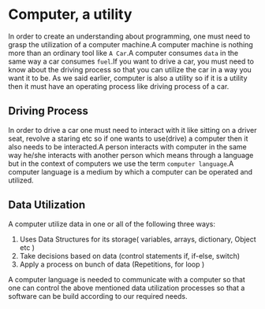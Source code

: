 # Computer, a utility
In order to create an understanding about programming, one must need to grasp the utilization of a computer machine.A computer machine is nothing more than an ordinary tool like `A Car`.A computer consumes `data` in the same way a car consumes `fuel`.If you want to drive a car, you must need to know about the driving process so that you can utilize the car in a way you want it to be.
As we said earlier, computer is also a utility so if it is a utility then it must have an operating process like driving process of a car. 

## Driving Process

In order to drive a car one must need to interact with it like sitting on a driver seat, revolve a staring etc so if one wants to use(drive) a computer then it also needs to be interacted.A person interacts with computer in the same way he/she interacts with another person which means through a language but in the context of computers we use the term `computer language`.A computer language is a medium by which a computer can be operated and utilized.

## Data Utilization
A computer utilize data in one or all of the following three ways:
1. Uses Data Structures for its storage( variables, arrays, dictionary, Object etc )
2. Take decisions based on data (control statements if, if-else, switch)
3. Apply a process on bunch of data (Repetitions, for loop )

A computer language is needed to communicate with a computer so that one can control the above mentioned data utilization
processes so that a software can be build according to our required needs.
